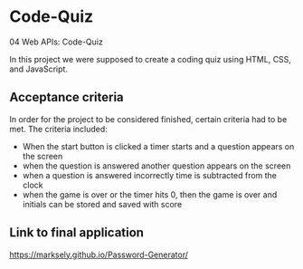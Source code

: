 # Code-Quiz

04 Web APIs: Code-Quiz

In this project we were supposed to create a coding quiz using HTML, CSS, and JavaScript.

## Acceptance criteria

In order for the project to be considered finished, certain criteria had to be met. The criteria included: 

* When the start button is clicked a timer starts and a question appears on the screen
* when the question is answered another question appears on the screen
* when a question is answered incorrectly time is subtracted from the clock
* when the game is over or the timer hits 0, then the game is over and initials can be stored and saved with score

## Link to final application
https://marksely.github.io/Password-Generator/
